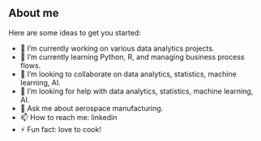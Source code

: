 ## About me

Here are some ideas to get you started:

- 🔭 I’m currently working on various data analytics projects.
- 🌱 I’m currently learning Python, R, and managing business process flows.
- 👯 I’m looking to collaborate on data analytics, statistics, machine learning, AI.
- 🤔 I’m looking for help with data analytics, statistics, machine learning, AI.
- 💬 Ask me about aerospace manufacturing.
- 📫 How to reach me: linkedin
- ⚡ Fun fact: love to cook!

